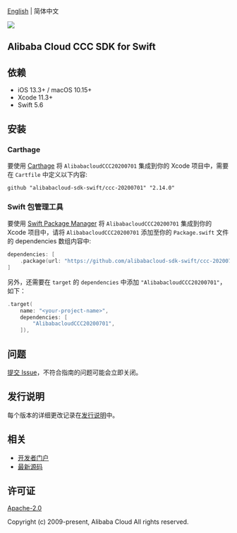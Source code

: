 [English](README.md) | 简体中文

![](https://aliyunsdk-pages.alicdn.com/icons/AlibabaCloud.svg)

## Alibaba Cloud CCC SDK for Swift

## 依赖

- iOS 13.3+ / macOS 10.15+
- Xcode 11.3+
- Swift 5.6

## 安装

### Carthage

要使用 [Carthage](https://github.com/Carthage/Carthage) 将 `AlibabacloudCCC20200701` 集成到你的 Xcode 项目中，需要在 `Cartfile` 中定义以下内容:

```ogdl
github "alibabacloud-sdk-swift/ccc-20200701" "2.14.0"
```

### Swift 包管理工具

要使用 [Swift Package Manager](https://swift.org/package-manager/) 将 `AlibabacloudCCC20200701` 集成到你的 Xcode 项目中，请将 `AlibabacloudCCC20200701` 添加至你的 `Package.swift` 文件的 dependencies 数组内容中:

```swift
dependencies: [
    .package(url: "https://github.com/alibabacloud-sdk-swift/ccc-20200701.git", from: "2.14.0")
]
```

另外，还需要在 `target` 的 `dependencies` 中添加 `"AlibabacloudCCC20200701"`，如下：

```swift
.target(
    name: "<your-project-name>",
    dependencies: [
        "AlibabacloudCCC20200701",
    ]),
```

## 问题

[提交 Issue](https://github.com/alibabacloud-sdk-swift/ccc-20200701/issues/new)，不符合指南的问题可能会立即关闭。

## 发行说明

每个版本的详细更改记录在[发行说明](./ChangeLog.txt)中。

## 相关

* [开发者门户](https://next.api.aliyun.com/home)
* [最新源码](https://github.com/alibabacloud-sdk-swift/ccc-20200701)

## 许可证

[Apache-2.0](http://www.apache.org/licenses/LICENSE-2.0)

Copyright (c) 2009-present, Alibaba Cloud All rights reserved.
